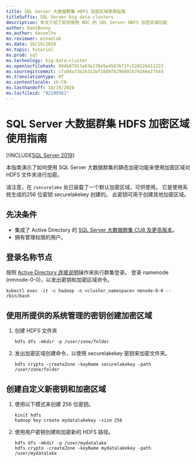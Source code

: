 ```yaml
---
title: SQL Server 大数据群集 HDFS 加密区域使用指南
titleSuffix: SQL Server big data clusters
description: 本文介绍了如何使用 BDC 的 SQL Server HDFS 加密区域功能
author: DaniBunny
ms.author: dacoelho
ms.reviewer: mihaelab
ms.date: 10/19/2020
ms.topic: tutorial
ms.prod: sql
ms.technology: big-data-cluster
ms.openlocfilehash: 904b07913a63e226e5e45876f2fc520226411223
ms.sourcegitcommit: cfa04a73b26312bf18d8f6296891679166e2754d
ms.translationtype: HT
ms.contentlocale: zh-CN
ms.lasthandoff: 10/19/2020
ms.locfileid: "92199561"
---
```

# <a name="sql-server-big-data-clusters-hdfs-encryption-zones-usage-guide"></a>SQL Server 大数据群集 HDFS 加密区域使用指南

[!INCLUDE[SQL Server 2019](../includes/applies-to-version/sqlserver2019.md)]

本指南演示了如何使用 SQL Server 大数据群集的静态加密功能来使用加密区域对 HDFS 文件夹进行加密。

请注意，在 ```/securelake``` 处已装载了一个默认加密区域，可供使用。 它是使用系统生成的256 位密钥 securelakekey 创建的。 此密钥可用于创建其他加密区域。

## <a name="prerequisites"></a><a id="prereqs"></a>先决条件

- 集成了 Active Directory 的 [SQL Server 大数据群集 CU8 及更高版本](release-notes-big-data-cluster.md)。
- 拥有管理权限的用户。

## <a name="login-into-the-name-node"></a>登录名称节点

按照 [Active Directory 连接说明](active-directory-connect.md)操作来执行群集登录。 登录 namenode (nmnode-0-0)，以发出密钥和加密区域命令。

   ```console
   kubectl exec -it -c hadoop -n <cluster_namespace> nmnode-0-0 -- /bin/bash
   ```

## <a name="create-an-encryption-zone-using-the-provided-system-managed-key"></a>使用所提供的系统管理的密钥创建加密区域

1. 创建 HDFS 文件夹

   ```console
   hdfs dfs -mkdir -p /user/zone/folder
   ```

1. 发出加密区域创建命令，以使用 securelakekey 密钥来加密文件夹。

   ```console
   hdfs crypto -createZone -keyName securelakekey -path /user/zone/folder
   ```

## <a name="create-a-custom-new-key-and-encryption-zone"></a>创建自定义新密钥和加密区域

1. 使用以下模式来创建 256 位密钥。

   ```console
   kinit hdfs
   hadoop key create mydatalakekey -size 256
   ```

1. 使用用户密钥创建和加密新的 HDFS 路径。

   ```console
   hdfs dfs -mkdir -p /user/mydatalake
   hdfs crypto -createZone -keyName mydatalakekey -path /user/mydatalake
   ```
